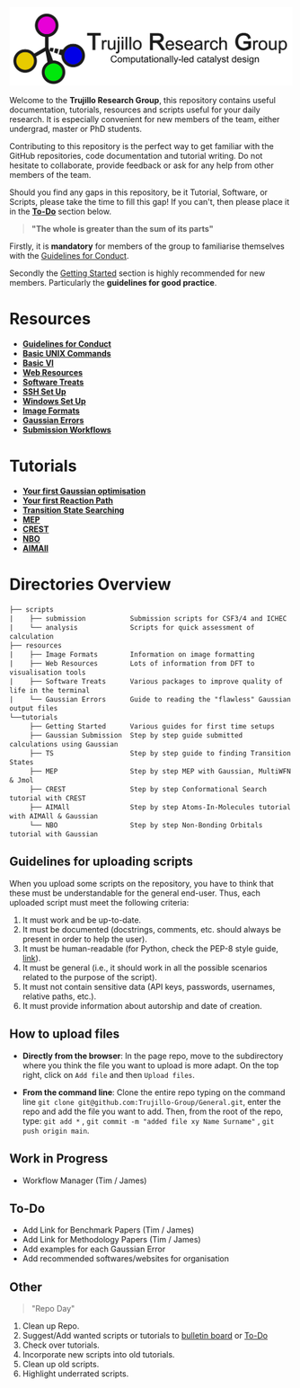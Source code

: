 ![group logo](docs/figures/logo_horizontal.png)

Welcome to the **Trujillo Research Group**, this repository contains useful documentation, tutorials, resources and scripts useful for your daily research.
It is especially convenient for new members of the team, either undergrad, master or PhD students.

Contributing to this repository is the perfect way to get familiar with the GitHub repositories, code documentation and tutorial writing.
Do not hesitate to collaborate, provide feedback or ask for any help from other members of the team.

Should you find any gaps in this repository, be it Tutorial, Software, or Scripts, please take the time to fill this gap! If you can't, then please place it in the **[To-Do](#to-do)** section below.

> **"The whole is greater than the sum of its parts"**

Firstly, it is **mandatory** for members of the group to familiarise themselves with the [Guidelines for Conduct](resources/conduct).

Secondly the [Getting Started](tutorials/getting_started) section is highly recommended for new members. Particularly the **guidelines for good practice**.

# Resources
- **[Guidelines for Conduct](docs/guidelines)**
- **[Basic UNIX Commands](tutorials/getting_started/basic_linux.md)**
- **[Basic VI](tutorials/getting_started/basic_vi.md)**
- **[Web Resources](resources/README.md)**
- **[Software Treats](resources/software_treats.md)**
- **[SSH Set Up](tutorials/getting_started/ssh_setup.md)**
- **[Windows Set Up](tutorials/getting_started/windows_users.md)**
- **[Image Formats](resources/image_formats/README.md)**
- **[Gaussian Errors](resources/gaussian_errors/README.md)**
- **[Submission Workflows](resources/workflows/README.md)**

# Tutorials
- **[Your first Gaussian optimisation](tutorials/gaussian_submission/README.md)**
- **[Your first Reaction Path](tutorials/gaussian_submission/SN2_tutorial/README.md)**
- **[Transition State Searching](tutorials/TS/README.md)**
- **[MEP](tutorials/MEP/README.md)**
- **[CREST](tutorials/CREST/README.md)**
- **[NBO](tutorials/NBO/README.md)**
- **[AIMAll](tutorials/AIMAll/README.md)**

# Directories Overview

```
├── scripts                   
|    ├── submission           Submission scripts for CSF3/4 and ICHEC
|    └── analysis             Scripts for quick assessment of calculation
├── resources                 
|    ├── Image Formats        Information on image formatting
|    ├── Web Resources        Lots of information from DFT to visualisation tools
|    ├── Software Treats      Various packages to improve quality of life in the terminal
|    └── Gaussian Errors      Guide to reading the "flawless" Gaussian output files
└──tutorials                    
     ├── Getting Started      Various guides for first time setups
     ├── Gaussian Submission  Step by step guide submitted calculations using Gaussian
     ├── TS                   Step by step guide to finding Transition States
     ├── MEP                  Step by step MEP with Gaussian, MultiWFN & Jmol
     ├── CREST                Step by step Conformational Search tutorial with CREST
     ├── AIMAll               Step by step Atoms-In-Molecules tutorial with AIMAll & Gaussian
     └── NBO                  Step by step Non-Bonding Orbitals tutorial with Gaussian
```

## Guidelines for uploading scripts

When you upload some scripts on the repository, you have to think that these must be understandable for the general end-user. Thus, each uploaded script must meet the following criteria:
1. It must work and be up-to-date. 
2. It must be documented (docstrings, comments, etc. should always be present in order to help the user).
3. It must be human-readable (for Python, check the PEP-8 style guide, [link](https://peps.python.org/pep-0008/)).
4. It must be general (i.e., it should work in all the possible scenarios related to the purpose of the script).
5. It must not contain sensitive data (API keys, passwords, usernames, relative paths, etc.).
6. It must provide information about autorship and date of creation.

## How to upload files

- **Directly from the browser**: In the page repo, move to the subdirectory where you think the file you want to upload is more adapt. On the top right, click on `Add file` and then `Upload files`.

- **From the command line**: Clone the entire repo typing on the command line `git clone git@github.com:Trujillo-Group/General.git`,  enter the repo and add the file you want to add. Then, from the root of the repo, type: `git add *` , `git commit -m "added file xy Name Surname"` , `git push origin main`.


## Work in Progress
- Workflow Manager (Tim / James)


## To-Do
- Add Link for Benchmark Papers (Tim / James)
- Add Link for Methodology Papers (Tim / James)
- Add examples for each Gaussian Error
- Add recommended softwares/websites for organisation

## Other
> "Repo Day"
1. Clean up Repo.
2. Suggest/Add wanted scripts or tutorials to [bulletin board](docs/wanted.md) or [To-Do](#to-do)
3. Check over tutorials.
4. Incorporate new scripts into old tutorials.
5. Clean up old scripts. 
6. Highlight underrated scripts.